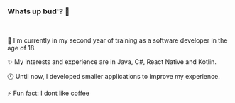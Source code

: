 ### Whats up bud'? 👋
<br>


💼 I'm currently in my second year of training as a software developer in the age of 18.

✨ My interests and experience are in Java, C#, React Native and Kotlin.

🕛 Until now, I developed smaller applications to improve my experience.

⚡ Fun fact: I dont like coffee
